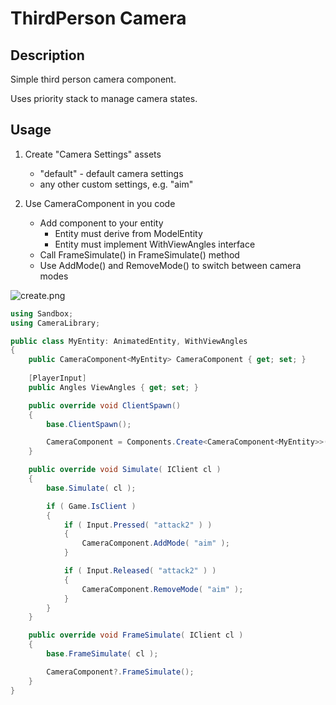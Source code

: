 ﻿# ThirdPerson Camera

## Description

Simple third person camera component.

Uses priority stack to manage camera states.

## Usage

1. Create "Camera Settings" assets
    - "default" - default camera settings
    - any other custom settings, e.g. "aim"

2. Use CameraComponent in you code
    - Add component to your entity
        - Entity must derive from ModelEntity
        - Entity must implement WithViewAngles interface
    - Call FrameSimulate() in FrameSimulate() method
    - Use AddMode() and RemoveMode() to switch between camera modes

![create.png](images/create.png)

``` csharp
using Sandbox;
using CameraLibrary;

public class MyEntity: AnimatedEntity, WithViewAngles
{
    public CameraComponent<MyEntity> CameraComponent { get; set; }
  
    [PlayerInput]
    public Angles ViewAngles { get; set; }

    public override void ClientSpawn()
    {
        base.ClientSpawn();

        CameraComponent = Components.Create<CameraComponent<MyEntity>>();
    }

    public override void Simulate( IClient cl )
    {
        base.Simulate( cl );

        if ( Game.IsClient )
        {
            if ( Input.Pressed( "attack2" ) )
            {
                CameraComponent.AddMode( "aim" );
            }

            if ( Input.Released( "attack2" ) )
            {
                CameraComponent.RemoveMode( "aim" );
            }
        }
    }

    public override void FrameSimulate( IClient cl )
    {
        base.FrameSimulate( cl );

        CameraComponent?.FrameSimulate();
    }
}
```